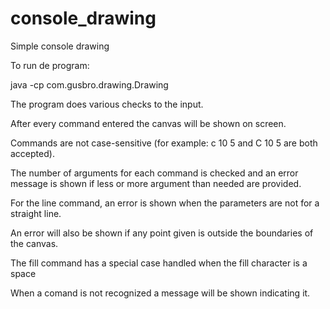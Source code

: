 # console_drawing
Simple console drawing

To run de program:

java -cp <JARFILE> com.gusbro.drawing.Drawing

The program does various checks to the input.

After every command entered the canvas will be shown on screen.

Commands are not case-sensitive (for example: c 10 5 and C 10 5 are both accepted).

The number of arguments for each command is checked and an error message is shown if less or more argument than needed are provided.

For the line command, an error is shown when the parameters are not for a straight line.

An error will also be shown if any point given is outside the boundaries of the canvas.

The fill command has a special case handled when the fill character is a space

When a comand is not recognized a message will be shown indicating it.
